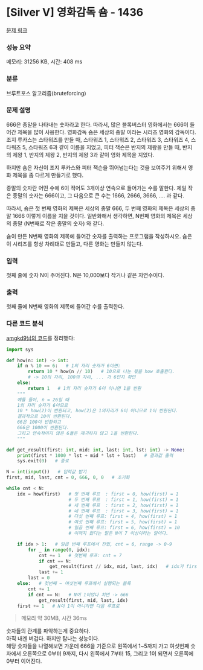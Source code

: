 # [Silver V] 영화감독 숌 - 1436 

[문제 링크](https://www.acmicpc.net/problem/1436) 

### 성능 요약

메모리: 31256 KB, 시간: 408 ms

### 분류

브루트포스 알고리즘(bruteforcing)

### 문제 설명

<p>666은 종말을 나타내는 숫자라고 한다. 따라서, 많은 블록버스터 영화에서는 666이 들어간 제목을 많이 사용한다. 영화감독 숌은 세상의 종말 이라는 시리즈 영화의 감독이다. 조지 루카스는 스타워즈를 만들 때, 스타워즈 1, 스타워즈 2, 스타워즈 3, 스타워즈 4, 스타워즈 5, 스타워즈 6과 같이 이름을 지었고, 피터 잭슨은 반지의 제왕을 만들 때, 반지의 제왕 1, 반지의 제왕 2, 반지의 제왕 3과 같이 영화 제목을 지었다.</p>

<p>하지만 숌은 자신이 조지 루카스와 피터 잭슨을 뛰어넘는다는 것을 보여주기 위해서 영화 제목을 좀 다르게 만들기로 했다.</p>

<p>종말의 숫자란 어떤 수에 6이 적어도 3개이상 연속으로 들어가는 수를 말한다. 제일 작은 종말의 숫자는 666이고, 그 다음으로 큰 수는 1666, 2666, 3666, .... 과 같다.</p>

<p>따라서, 숌은 첫 번째 영화의 제목은 세상의 종말 666, 두 번째 영화의 제목은 세상의 종말 1666 이렇게 이름을 지을 것이다. 일반화해서 생각하면, N번째 영화의 제목은 세상의 종말 (N번째로 작은 종말의 숫자) 와 같다.</p>

<p>숌이 만든 N번째 영화의 제목에 들어간 숫자를 출력하는 프로그램을 작성하시오. 숌은 이 시리즈를 항상 차례대로 만들고, 다른 영화는 만들지 않는다.</p>

### 입력 

 <p>첫째 줄에 숫자 N이 주어진다. N은 10,000보다 작거나 같은 자연수이다.</p>

### 출력 

 <p>첫째 줄에 N번째 영화의 제목에 들어간 수를 출력한다.</p>

### 다른 코드 분석
[amgkd9님의 코드](https://www.acmicpc.net/source/53397501)를 정리했다:
```python
import sys

def how(n: int) -> int:
    if n % 10 == 6:   # 1의 자리 숫자가 6이면:
        return 10 * how(n // 10)   # 10으로 나눈 몫을 how 호출한다. 
        # -> 10의 자리, 100의 자리, ... 가 6인지 확인
    else: 
        return 1   # 1의 자리 숫자가 6이 아니면 1을 반환
    """
    예를 들어, n = 26일 때
    1의 자리 숫자가 6이므로
    10 * how(2)이 반환되고, how(2)은 1의자리가 6이 아니므로 1이 반환된다.
    결과적으로 10이 반환된다.
    66은 100이 반환되고
    666은 1000이 반환된다.
    그리고 연속적이지 않은 6들은 재귀하지 않고 1을 반환한다.
    """

def get_result(first: int, mid: int, last: int, lst: int) -> None:
    print(first * 1000 * lst + mid * lst + last)   # 결과값 출력
    sys.exit(0)   # 종료

N = int(input())   # 입력값 받기
first, mid, last, cnt = 0, 666, 0, 0   # 초기화

while cnt < N:
    idx = how(first)   # 첫 번째 루프  : first = 0, how(first) = 1
                       # 두 번째 루프  : first = 1, how(first) = 1
                       # 세 번째 루프  : first = 2, how(first) = 1
                       # 네 번째 루프  : first = 3, how(first) = 1
                       # 다섯 번째 루프: first = 4, how(first) = 1
                       # 여섯 번째 루프: first = 5, how(first) = 1
                       # 일곱 번째 루프: first = 6, how(first) = 10
                       # 이까지 왔다는 말은 N이 7 이상이라는 말이다.

    if idx > 1:   # 일곱 번째 루프에서 진입, cnt = 6, range -> 0~9
        for _ in range(0, idx):
            cnt += 1   # 첫번째 루프: cnt = 7
            if cnt == N:
                get_result(first // idx, mid, last, idx)   # idx가 first보다 크다면 0
            last += 1
        last = 0
    else:   # 첫번째 ~ 여섯번째 루프에서 실행되는 블록
        cnt += 1
        if cnt == N:   # N이 1이었다 치면 -> 666
            get_result(first, mid, last, idx)   
    first += 1   # N이 1이 아니라면 다음 루프로

```
> 메모리 약 30MB, 시간 36ms

숫자들의 관계를 파악하는게 중요하다.  
아직 내겐 버겁다. 하지만 탐나는 성능이다.  
해당 숫자들을 나열해보면 가운데 666을 기준으로 왼쪽에서 1~5까지 가고 여섯번째 숫자에서 오른쪽으로 0부터 9까지, 다시 왼쪽에서 7부터 15, 그리고 1이 되면서 오른쪽에 0부터 이어진다.  